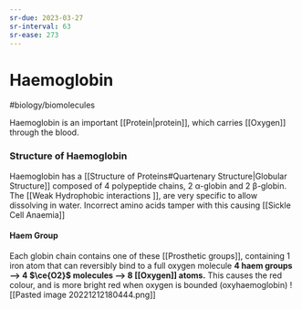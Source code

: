 ```yaml
---
sr-due: 2023-03-27
sr-interval: 63
sr-ease: 273
---
```


# Haemoglobin
#biology/biomolecules 

Haemoglobin is an important [[Protein|protein]], which carries [[Oxygen]] through the blood. 
### Structure of Haemoglobin
Haemoglobin has a [[Structure of Proteins#Quartenary Structure|Globular Structure]] composed of 4 polypeptide chains, 2 α-globin and 2 β-globin.
The [[Weak Hydrophobic interactions ]], are very specific to allow dissolving in water. Incorrect amino acids tamper with this causing [[Sickle Cell Anaemia]]

#### Haem Group
Each globin chain contains one of these [[Prosthetic groups]], containing 1 iron atom that can reversibly bind to a full oxygen molecule
**4 haem groups --> 4 $\ce{O2}$ molecules --> 8 [[Oxygen]] atoms.**
This causes the red colour, and is more bright red when oxygen is bounded (oxyhaemoglobin)
![[Pasted image 20221212180444.png]]
